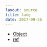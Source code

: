 ```yaml
---
layout: source
title: lang
date: 2017-09-26
---
```


* [Object](/source/java/lang/Object.html)
* [ref](/source/java/lang/ref/)
